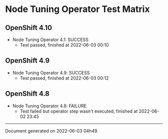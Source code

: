 
Node Tuning Operator Test Matrix
================================

OpenShift 4.10
--------------



* Node Tuning Operator 4.1: SUCCESS
  - Test passed, finished at 2022-06-03 00:10






OpenShift 4.9
-------------



* Node Tuning Operator 4.9: SUCCESS
  - Test passed, finished at 2022-06-03 00:12






OpenShift 4.8
-------------



* Node Tuning Operator 4.8: FAILURE
  - Test failed but operator step wasn't executed, finished at 2022-06-02 23:45






---
Document generated on 2022-06-03 04h49.
